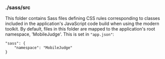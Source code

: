 ### ./sass/src

This folder contains Sass files defining CSS rules corresponding to classes
included in the application's JavaScript code build when using the modern toolkit.
By default, files in this folder are mapped to the application's root namespace, 'MobileJudge'.
This is set in `"app.json"`:

    "sass": {
        "namespace": "MobileJudge"
    }
